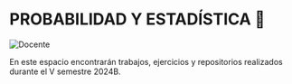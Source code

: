 # PROBABILIDAD Y ESTADÍSTICA 🧮
![Docente](https://img.shields.io/badge/Docente-_Diego_Mauricio_Echeverri_Suaza-ff77ee.svg?style=for-the-badge&logo=Docente)

En este espacio encontrarán trabajos, ejercicios y repositorios realizados durante el V semestre 2024B.